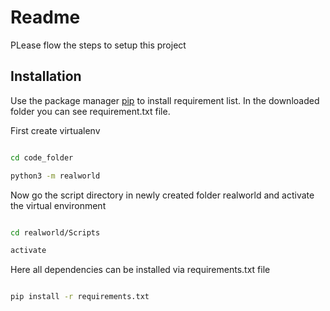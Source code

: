 # Readme

PLease flow the steps to setup this project

## Installation

Use the package manager [pip](https://pip.pypa.io/en/stable/) to install requirement list. In the downloaded folder you can see requirement.txt file.

First create virtualenv

```bash

cd code_folder

python3 -m realworld

```
Now go the script directory in newly created folder realworld and activate the virtual environment

```bash

cd realworld/Scripts

activate

```

Here all dependencies can be installed via requirements.txt file

```bash

pip install -r requirements.txt

```